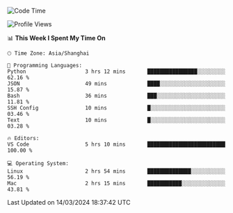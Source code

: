 <!--START_SECTION:waka-->
![Code Time](http://img.shields.io/badge/Code%20Time-366%20hrs%2029%20mins-blue)

![Profile Views](http://img.shields.io/badge/Profile%20Views-3-blue)

📊 **This Week I Spent My Time On** 

```text
🕑︎ Time Zone: Asia/Shanghai

💬 Programming Languages: 
Python                   3 hrs 12 mins       ████████████████░░░░░░░░░   62.16 % 
JSON                     49 mins             ████░░░░░░░░░░░░░░░░░░░░░   15.87 % 
Bash                     36 mins             ███░░░░░░░░░░░░░░░░░░░░░░   11.81 % 
SSH Config               10 mins             █░░░░░░░░░░░░░░░░░░░░░░░░   03.46 % 
Text                     10 mins             █░░░░░░░░░░░░░░░░░░░░░░░░   03.28 % 

🔥 Editors: 
VS Code                  5 hrs 10 mins       █████████████████████████   100.00 % 

💻 Operating System: 
Linux                    2 hrs 54 mins       ██████████████░░░░░░░░░░░   56.19 % 
Mac                      2 hrs 15 mins       ███████████░░░░░░░░░░░░░░   43.81 % 
```


 Last Updated on 14/03/2024 18:37:42 UTC
<!--END_SECTION:waka-->
